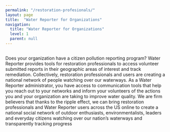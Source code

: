 ```yaml
---
permalink: "/restoration-profesionals/"
layout: page
title:  "Water Reporter for Organizations"
navigation:
  title: "Water Reporter for Organizations"
  level: 1
  parent: null
---
```


<h2 class="text-center">
  
</h2>

<p>
Does your organization have a citizen pollution reporting program? Water Reporter provides tools for restoration professionals to access volunteer submitted reports in their geographic areas of interest and track remediation. Collectively, restoration professionals and users are creating a national network of people watching over our waterways. As a Water Reporter administrator, you have access to communication tools that help you reach out to your networks and inform your volunteers of the actions you and your organization are taking to improve water quality. We are firm believers that thanks to the ripple effect, we can bring restoration professionals and Water Reporter users across the US online to create a national social network of outdoor enthusiasts, environmentalists, leaders and everyday citizens watching over our nation’s waterways and transparently tracking progress 
</p>

